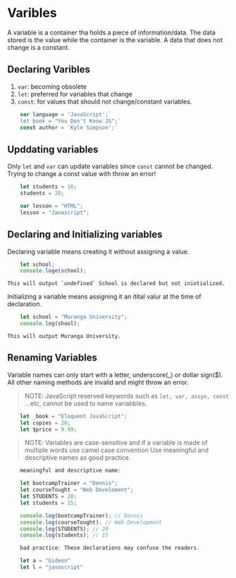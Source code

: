 # Varibles  
A variable is a container tha holds a  piece of information/data. The data stored is the value while the container is the variable. A data that does not change is a constant.  

## Declaring Varibles  

1. `var`: becoming obsolete
1. `let`: preferred for variables that change
1. `const`: for values that should not change/constant variables. 
```javascript
    var language = 'JavaScript';`  
    let book = "You Don't Know JS";`  
    const author = 'Kyle Simpson';`  
```

## Upddating variables
Only `let` and `var` can update variables since `const` cannot be changed. Trying to change a const value with throw an error! 
```javascript
    let students = 16;    
    students = 20;   

    var lesson = "HTML";    
    lesson = "Javascript";   
```
## Declaring and Initializing variables
Declaring variable means creating  it without assigning a value.  
```javascript
    let school;  
    console.loge(school);  
```    
    This will output `undefined` School is declared but not iniotialized.  

Initializing a variable means assigning it an itital valur at the time of declaration.  
```javascript
    let school = "Muranga University";    
    console.log(shool);   
```
    This will output Muranga University.   

## Renaming Variables  
Variable names can only start with a letter, underscore(_) or dollar sign($). All other naming methods are invalid and might throw an error. 
>NOTE: JavaScript reserved keywords such as `let, var, assyn, const` ...etc, cannot be used to name variabbles.  

```javascript
    let _book = "Eloquent JavaScript";
    let copies = 20;
    let $price = 9.99;
```    
>NOTE: Variables are case-sensitive and if a variable is made of multiple words use camel case convention
Use meaningful and descriptive names as good practice.
```javascript
    meaningful and descriptive name: 

    let bootcampTrainer = "Dennis";
    let courseTought = "Web Develoment";
    let STUDENTS = 20;
    let students = 15;

    console.log(bootcampTrainer); // Dennis
    console.log(courseTought); // Web Development
    console.log(STUDENTS); // 20
    console.log(students); // 15

    bad practice: These declarations may confuse the readers.

    let a = "Gideon"
    let l = "javascript"
```
